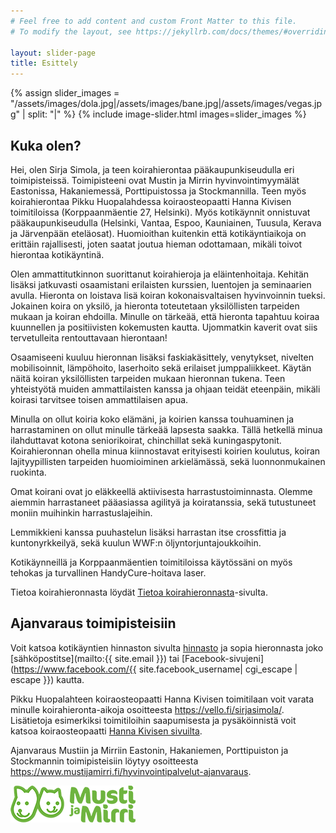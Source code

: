 ```yaml
---
# Feel free to add content and custom Front Matter to this file.
# To modify the layout, see https://jekyllrb.com/docs/themes/#overriding-theme-defaults

layout: slider-page
title: Esittely
---
```


{% assign slider_images = "/assets/images/dola.jpg|/assets/images/bane.jpg|/assets/images/vegas.jpg" | split: "|" %}
{% include image-slider.html images=slider_images %}

## Kuka olen?

Hei, olen Sirja Simola, ja teen koirahierontaa pääkaupunkiseudulla eri toimipisteissä. Toimipisteeni ovat Mustin ja Mirrin hyvinvointimyymälät Eastonissa, Hakaniemessä, Porttipuistossa ja Stockmannilla.
Teen myös koirahierontaa Pikku Huopalahdessa koiraosteopaatti Hanna Kivisen toimitiloissa (Korppaanmäentie 27, Helsinki).
Myös kotikäynnit onnistuvat pääkaupunkiseudulla (Helsinki, Vantaa, Espoo, Kauniainen, Tuusula, Kerava ja Järvenpään eteläosat). Huomioithan kuitenkin että kotikäyntiaikoja on erittäin rajallisesti, joten saatat joutua hieman odottamaan, mikäli toivot hierontaa kotikäyntinä.

Olen ammattitutkinnon suorittanut koirahieroja ja eläintenhoitaja. Kehitän lisäksi jatkuvasti osaamistani erilaisten kurssien, luentojen ja seminaarien avulla. Hieronta on loistava lisä koiran kokonaisvaltaisen hyvinvoinnin tueksi. Jokainen koira on yksilö, ja hieronta toteutetaan yksilöllisten tarpeiden mukaan ja koiran ehdoilla. Minulle on tärkeää, että hieronta tapahtuu koiraa kuunnellen ja positiivisten kokemusten kautta. Ujommatkin kaverit ovat siis tervetulleita rentouttavaan hierontaan!

Osaamiseeni kuuluu hieronnan lisäksi faskiakäsittely, venytykset, nivelten mobilisoinnit, lämpöhoito, laserhoito sekä erilaiset jumppaliikkeet. Käytän näitä koiran yksilöllisten tarpeiden mukaan hieronnan tukena. Teen yhteistyötä muiden ammattilaisten kanssa ja ohjaan teidät eteenpäin, mikäli koirasi tarvitsee toisen ammattilaisen apua.

Minulla on ollut koiria koko elämäni, ja koirien kanssa touhuaminen ja harrastaminen on ollut minulle tärkeää lapsesta saakka. Tällä hetkellä minua ilahduttavat kotona seniorikoirat, chinchillat sekä kuningaspytonit. Koirahieronnan ohella minua kiinnostavat erityisesti koirien koulutus, koiran lajityypillisten tarpeiden huomioiminen arkielämässä, sekä luonnonmukainen ruokinta.

Omat koirani ovat jo eläkkeellä aktiivisesta harrastustoiminnasta. Olemme aiemmin harrastaneet pääasiassa agilityä ja koiratanssia, sekä tutustuneet moniin muihinkin harrastuslajeihin.

Lemmikkieni kanssa puuhastelun lisäksi harrastan itse crossfittia ja kuntonyrkkeilyä, sekä kuulun WWF:n öljyntorjuntajoukkoihin.

Kotikäynneillä ja Korppaanmäentien toimitiloissa käytössäni on myös tehokas ja turvallinen HandyCure-hoitava laser.

Tietoa koirahieronnasta löydät [Tietoa koirahieronnasta](/info/)-sivulta.

## Ajanvaraus toimipisteisiin

Voit katsoa kotikäyntien hinnaston sivulta [hinnasto](/hinnasto/) ja sopia hieronnasta joko [sähköpostitse](mailto:{{ site.email }}) tai [Facebook-sivujeni](https://www.facebook.com/{{ site.facebook_username| cgi_escape | escape }}) kautta.

Pikku Huopalahteen koiraosteopaatti Hanna Kivisen toimitilaan voit varata minulle koirahieronta-aikoja osoitteesta <https://vello.fi/sirjasimola/>. Lisätietoja esimerkiksi toimitiloihin saapumisesta ja pysäköinnistä voit katsoa koiraosteopaatti [Hanna Kivisen sivuilta](https://www.koiraosteopatia.fi/). 

Ajanvaraus Mustiin ja Mirriin Eastonin, Hakaniemen, Porttipuiston ja Stockmannin toimipisteisiin löytyy osoitteesta <https://www.mustijamirri.fi/hyvinvointipalvelut-ajanvaraus>.

![Musti ja Mirri Logo](/assets/images/Musti_ja_Mirri_kaksirivinen_PMS369_valkoiset_naamat.png)
